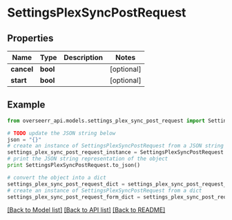 # SettingsPlexSyncPostRequest


## Properties
Name | Type | Description | Notes
------------ | ------------- | ------------- | -------------
**cancel** | **bool** |  | [optional] 
**start** | **bool** |  | [optional] 

## Example

```python
from overseerr_api.models.settings_plex_sync_post_request import SettingsPlexSyncPostRequest

# TODO update the JSON string below
json = "{}"
# create an instance of SettingsPlexSyncPostRequest from a JSON string
settings_plex_sync_post_request_instance = SettingsPlexSyncPostRequest.from_json(json)
# print the JSON string representation of the object
print SettingsPlexSyncPostRequest.to_json()

# convert the object into a dict
settings_plex_sync_post_request_dict = settings_plex_sync_post_request_instance.to_dict()
# create an instance of SettingsPlexSyncPostRequest from a dict
settings_plex_sync_post_request_form_dict = settings_plex_sync_post_request.from_dict(settings_plex_sync_post_request_dict)
```
[[Back to Model list]](../README.md#documentation-for-models) [[Back to API list]](../README.md#documentation-for-api-endpoints) [[Back to README]](../README.md)



